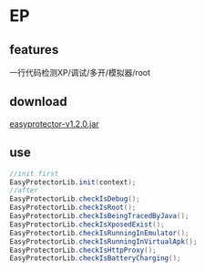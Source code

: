 # EP
## features
一行代码检测XP/调试/多开/模拟器/root
## download
[easyprotector-v1.2.0.jar](https://raw.githubusercontent.com/Aabbye1234/EasyProtector/master/easyprotector-v1.2.0.jar)
## use
``` java
//init first
EasyProtectorLib.init(context);
//after
EasyProtectorLib.checkIsDebug();
EasyProtectorLib.checkIsRoot();
EasyProtectorLib.checkIsBeingTracedByJava();
EasyProtectorLib.checkIsXposedExist();
EasyProtectorLib.checkIsRunningInEmulator();
EasyProtectorLib.checkIsRunningInVirtualApk();
EasyProtectorLib.checkIsHttpProxy();
EasyProtectorLib.checkIsBatteryCharging();
```
